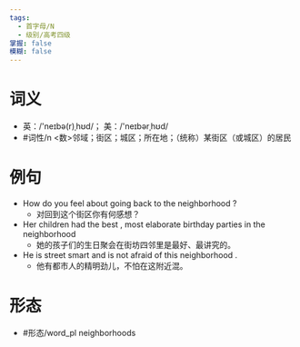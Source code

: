 ```yaml
---
tags:
  - 首字母/N
  - 级别/高考四级
掌握: false
模糊: false
---
```

# 词义
- 英：/'neɪbə(r)ˌhʊd/； 美：/'neɪbərˌhʊd/
- #词性/n  <数>邻域；街区；城区；所在地；（统称）某街区（或城区）的居民
# 例句
- How do you feel about going back to the neighborhood ?
	- 对回到这个街区你有何感想？
- Her children had the best , most elaborate birthday parties in the neighborhood
	- 她的孩子们的生日聚会在街坊四邻里是最好、最讲究的。
- He is street smart and is not afraid of this neighborhood .
	- 他有都市人的精明劲儿，不怕在这附近混。
# 形态
- #形态/word_pl neighborhoods
